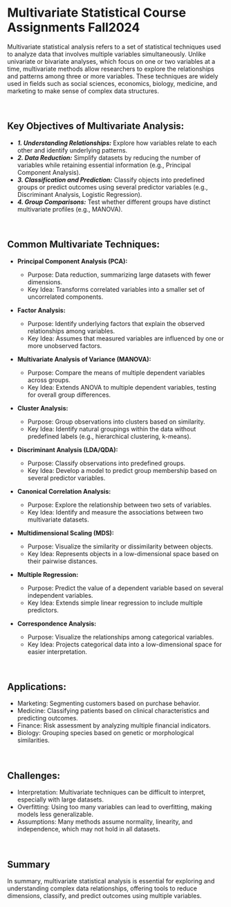 # Multivariate Statistical Course Assignments Fall2024

Multivariate statistical analysis refers to a set of statistical techniques used to analyze data that involves multiple variables simultaneously. Unlike univariate or bivariate analyses, which focus on one or two variables at a time, multivariate methods allow researchers to explore the relationships and patterns among three or more variables. These techniques are widely used in fields such as social sciences, economics, biology, medicine, and marketing to make sense of complex data structures.

<br>

## Key Objectives of Multivariate Analysis:
- ***1. Understanding Relationships:*** Explore how variables relate to each other and identify underlying patterns.
- ***2. Data Reduction:*** Simplify datasets by reducing the number of variables while retaining essential information (e.g., Principal Component Analysis).
- ***3. Classification and Prediction:*** Classify objects into predefined groups or predict outcomes using several predictor variables (e.g., Discriminant Analysis, Logistic Regression).
- ***4. Group Comparisons:*** Test whether different groups have distinct multivariate profiles (e.g., MANOVA).

<br>

## Common Multivariate Techniques:

- **Principal Component Analysis (PCA):**
    * Purpose: Data reduction, summarizing large datasets with fewer dimensions.
    * Key Idea: Transforms correlated variables into a smaller set of uncorrelated components.

- **Factor Analysis:**
    * Purpose: Identify underlying factors that explain the observed relationships among variables.
    * Key Idea: Assumes that measured variables are influenced by one or more unobserved factors.

- **Multivariate Analysis of Variance (MANOVA):**
    * Purpose: Compare the means of multiple dependent variables across groups.
    * Key Idea: Extends ANOVA to multiple dependent variables, testing for overall group differences.

- **Cluster Analysis:**
    * Purpose: Group observations into clusters based on similarity.
    * Key Idea: Identify natural groupings within the data without predefined labels (e.g., hierarchical clustering, k-means).

- **Discriminant Analysis (LDA/QDA):**
    * Purpose: Classify observations into predefined groups.
    * Key Idea: Develop a model to predict group membership based on several predictor variables.

- **Canonical Correlation Analysis:**
    * Purpose: Explore the relationship between two sets of variables.
    * Key Idea: Identify and measure the associations between two multivariate datasets.

- **Multidimensional Scaling (MDS):**
    * Purpose: Visualize the similarity or dissimilarity between objects.
    * Key Idea: Represents objects in a low-dimensional space based on their pairwise distances.

- **Multiple Regression:**
    * Purpose: Predict the value of a dependent variable based on several independent variables.
    * Key Idea: Extends simple linear regression to include multiple predictors.

- **Correspondence Analysis:**
    * Purpose: Visualize the relationships among categorical variables.
    * Key Idea: Projects categorical data into a low-dimensional space for easier interpretation.

<br>

## Applications:

- Marketing: Segmenting customers based on purchase behavior.
- Medicine: Classifying patients based on clinical characteristics and predicting outcomes.
- Finance: Risk assessment by analyzing multiple financial indicators.
- Biology: Grouping species based on genetic or morphological similarities.

<br>

## Challenges:

- Interpretation: Multivariate techniques can be difficult to interpret, especially with large datasets.
- Overfitting: Using too many variables can lead to overfitting, making models less generalizable.
- Assumptions: Many methods assume normality, linearity, and independence, which may not hold in all datasets.

<br>

## Summary

In summary, multivariate statistical analysis is essential for exploring and understanding complex data relationships, offering tools to reduce dimensions, classify, and predict outcomes using multiple variables.

